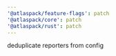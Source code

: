 ```yaml
---
'@atlaspack/feature-flags': patch
'@atlaspack/core': patch
'@atlaspack/rust': patch
---
```


deduplicate reporters from config
